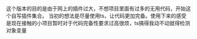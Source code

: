这个版本的目的是由于网上的插件过大，不想项目里面有过多的无用代码，开始这个自写插件集合。
当初的想法是尽量使用ts，让代码更加完备。使用下来的感受是现在接触的小项目暂时对于代码完备性要求过高很烦，ts搞得我动不动就得检测对象变量